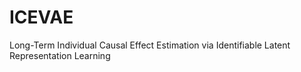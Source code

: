 # ICEVAE
Long-Term Individual Causal Effect Estimation via Identifiable Latent Representation Learning
